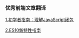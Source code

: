 ### 优秀前端文章翻译

[1.初学者指南：理解JavaScript闭包](./1.A-Beginner-Guide-to-Understanding-JavaScript-Closures.html)

[2.ES10新特性指南](./2.The-Complete-Guide-to-ES10-Features.html)